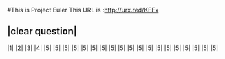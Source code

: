#This is Project Euler
This URL is :http://urx.red/KFFx

|clear question|
-----
|1|
|2|
|3|
|4|
|5|
|5|
|5|
|5|
|5|
|5|
|5|
|5|
|5|
|5|
|5|
|5|
|5|
|5|
|5|
|5|
|5|
|5|
|5|
